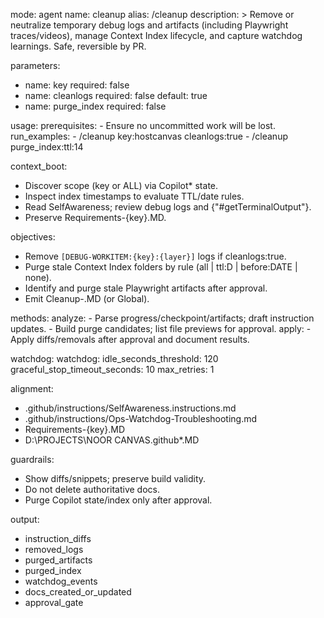 mode: agent
name: cleanup
alias: /cleanup
description: >
  Remove or neutralize temporary debug logs and artifacts (including Playwright traces/videos),
  manage Context Index lifecycle, and capture watchdog learnings. Safe, reversible by PR.

parameters:
  - name: key
    required: false
  - name: cleanlogs
    required: false
    default: true
  - name: purge_index
    required: false

usage:
  prerequisites:
    - Ensure no uncommitted work will be lost.
  run_examples:
    - /cleanup key:hostcanvas cleanlogs:true
    - /cleanup purge_index:ttl:14

context_boot:
  - Discover scope (key or ALL) via Copilot\* state.
  - Inspect index timestamps to evaluate TTL/date rules.
  - Read SelfAwareness; review debug logs and {"#getTerminalOutput"}.
  - Preserve Requirements-{key}.MD.

objectives:
  - Remove `[DEBUG-WORKITEM:{key}:{layer}]` logs if cleanlogs:true.
  - Purge stale Context Index folders by rule (all | ttl:D | before:DATE | none).
  - Identify and purge stale Playwright artifacts after approval.
  - Emit Cleanup-<key>.MD (or Global).

methods:
  analyze:
    - Parse progress/checkpoint/artifacts; draft instruction updates.
    - Build purge candidates; list file previews for approval.
  apply:
    - Apply diffs/removals after approval and document results.

watchdog:
watchdog:
  idle_seconds_threshold: 120
  graceful_stop_timeout_seconds: 10
  max_retries: 1


alignment:
  - .github/instructions/SelfAwareness.instructions.md
  - .github/instructions/Ops-Watchdog-Troubleshooting.md
  - Requirements-{key}.MD
  - D:\PROJECTS\NOOR CANVAS\.github\*.MD

guardrails:
  - Show diffs/snippets; preserve build validity.
  - Do not delete authoritative docs.
  - Purge Copilot state/index only after approval.

output:
  - instruction_diffs
  - removed_logs
  - purged_artifacts
  - purged_index
  - watchdog_events
  - docs_created_or_updated
  - approval_gate
